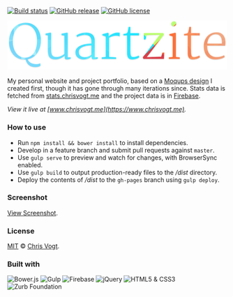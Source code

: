 [![Build status](https://img.shields.io/travis/chrisvogt/quartzite.svg?branch=master&style=flat-square)](https://travis-ci.org/chrisvogt/quartzite)
[![GitHub release](https://img.shields.io/github/release/chrisvogt/quartzite.svg?style=flat-square)](https://github.com/chrisvogt/quartzite/releases)
[![GitHub license](https://img.shields.io/github/license/chrisvogt/quartzite.svg?style=flat-square)](https://github.com/chrisvogt/quartzite/blob/master/LICENSE)

<p align="center">
  <img src="app/images/h-logo.png" alt="Quartzite">
</p>

My personal website and project portfolio, based on a [Moqups design](https://app.moqups.com/chris@artinreality.com/81jSoAGytP/view/page/add529438) I created first, though it has gone through many iterations since. Stats data is fetched from [stats.chrisvogt.me](https://stats.chrisvogt.me) and the project data is in [Firebase](https://firebase.google.com/).

_View it live at [www.chrisvogt.me](https://www.chrisvogt.me)._

### How to use

* Run `npm install && bower install` to install dependencies.
* Develop in a feature branch and submit pull requests against `master`.
* Use `gulp serve` to preview and watch for changes, with BrowserSync enabled.
* Use `gulp build` to output production-ready files to the _/dist_ directory.
* Deploy the contents of _/dist_ to the `gh-pages` branch using `gulp deploy`.

### Screenshot

[View Screenshot](screenshot.jpg).

### License

[MIT](LICENSE) © [Chris Vogt](https://www.chrisvogt.me).

### Built with

<p align="left">
  <img src="http://bower.io/img/bower-logo.svg" alt="Bower.js" height="48">
  <img src="https://cdn.rawgit.com/gulpjs/artwork/master/gulp-2x.png" alt="Gulp" height="48">
  <img src="https://avatars0.githubusercontent.com/u/1335026?v=3&s=200" alt="Firebase" height="48">
	<img src="http://upload.wikimedia.org/wikipedia/en/9/9e/JQuery_logo.svg" alt="jQuery" height="48">
	<img src="https://upload.wikimedia.org/wikipedia/commons/1/1b/CSS3_and_HTML5_badges.svg" alt="HTML5 &amp; CSS3" height="48">
	<img src="https://cdn.rawgit.com/mathamoz/ionic-builder/898ac76dc9e9edeb02d1825358eca95ec742b985/public/images/why-the-yeti.svg" alt="Zurb Foundation" height="48">
</p>
